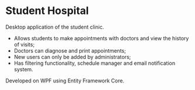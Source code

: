 # Student Hospital #

Desktop application of the student clinic.
- Allows students to make appointments with doctors and view the history of visits;
- Doctors can diagnose and print appointments;
- New users can only be added by administrators;
- Has filtering functionality, schedule manager and email notification system.

Developed on WPF using Entity Framework Core.
